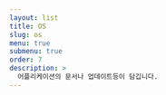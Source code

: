 ```yaml
---
layout: list
title: OS
slug: os
menu: true
submenu: true
order: 7
description: >
  어플리케이션의 문서나 업데이트등이 담깁니다.
---
```

